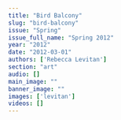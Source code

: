 ```yaml
---
title: "Bird Balcony"
slug: "bird-balcony"
issue: "Spring"
issue_full_name: "Spring 2012"
year: "2012"
date: "2012-03-01"
authors: ['Rebecca Levitan']
section: "art"
audio: []
main_image: ""
banner_image: ""
images: ['levitan']
videos: []
---
```

